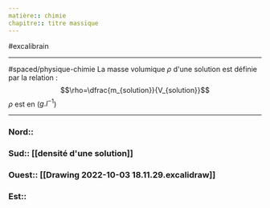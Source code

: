 ```yaml
---
matière:: chimie
chapitre:: titre massique
---
```

#excalibrain 
___
#spaced/physique-chimie 
La masse volumique $\rho$ d'une solution est définie par la relation :
$$\rho=\dfrac{m_{solution}}{V_{solution}}$$
$\rho$ est en ($g.l^{-1}$)

---
### Nord:: 
### Sud:: [[densité d'une solution]]
### Ouest:: [[Drawing 2022-10-03 18.11.29.excalidraw]]
### Est:: 